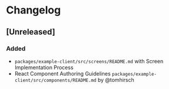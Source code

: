 # Changelog

## [Unreleased]
### Added

- `packages/example-client/src/screens/README.md` with Screen Implementation Process
- React Component Authoring Guidelines `packages/example-client/src/components/README.md` by @tomhirsch
